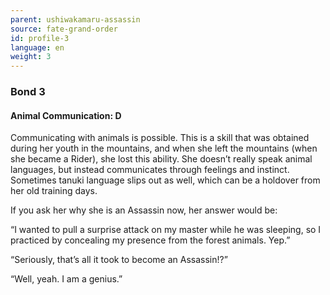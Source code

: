 ```yaml
---
parent: ushiwakamaru-assassin
source: fate-grand-order
id: profile-3
language: en
weight: 3
---
```


### Bond 3

#### Animal Communication: D

Communicating with animals is possible.
This is a skill that was obtained during her youth in the mountains, and when she left the mountains (when she became a Rider), she lost this ability. She doesn’t really speak animal languages, but instead communicates through feelings and instinct.
Sometimes tanuki language slips out as well, which can be a holdover from her old training days.

If you ask her why she is an Assassin now, her answer would be:

“I wanted to pull a surprise attack on my master while he was sleeping, so I practiced by concealing my presence from the forest animals. Yep.”

“Seriously, that’s all it took to become an Assassin!?”

“Well, yeah. I am a genius.”
